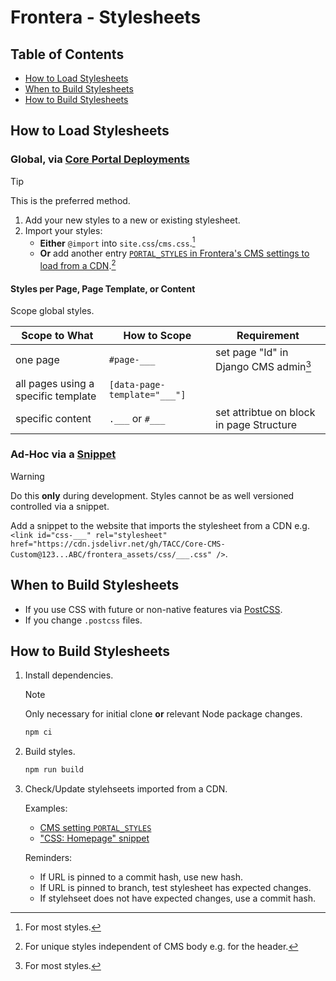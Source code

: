 # Frontera - Stylesheets

## Table of Contents

- [How to Load Stylesheets](#how-to-load-stylesheets)
- [When to Build Stylesheets](#when-to-build-stylesheets)
- [How to Build Stylesheets](#how-to-build-stylesheets)

## How to Load Stylesheets

### Global, via [Core Portal Deployments]

> [!TIP]
> This is the preferred method.

1. Add your new styles to a new or existing stylesheet.
2. Import your styles:
    - **Either** `@import` into `site.css`/`cms.css`.[^1]
    - **Or** add another entry [`PORTAL_STYLES` in Frontera's CMS settings to load from a CDN](https://github.com/TACC/Core-Portal-Deployments/blob/d6af7b2/frontera-portal/camino/cms.settings_custom.py#L51-L54).[^2]

[^1]: For most styles.
[^2]: For unique styles independent of CMS body e.g. for the header.

#### Styles per Page, Page Template, or Content

Scope global styles.

| Scope to What | How to Scope | Requirement |
| - | - | - |
| one page | `#page-___` | set page "Id" in Django CMS admin[^1] |
| all pages using a specific template | `[data-page-template="___"]` |
| specific content | `.___` or `#___` | set attribtue on block in page Structure |

[^1]: [Rendered as `<html>`'s `id` attribute.](https://github.com/TACC/Core-CMS/blob/v4.17.1/taccsite_cms/templates/base.html#L5)

### Ad-Hoc via a [Snippet](https://github.com/django-cms/djangocms-snippet)

> [!WARNING]
> Do this **only** during development. Styles cannot be as well versioned controlled via a snippet.

Add a snippet to the website that imports the stylesheet from a CDN e.g. `<link id="css-___" rel="stylesheet" href="https://cdn.jsdelivr.net/gh/TACC/Core-CMS-Custom@123...ABC/frontera_assets/css/___.css" />`.

## When to Build Stylesheets

- If you use CSS with future or non-native features via [PostCSS].
- If you change `.postcss` files.

## How to Build Stylesheets

1. Install dependencies.

    > [!NOTE]
    > Only necessary for initial clone **or** relevant Node package changes.

    ```sh
    npm ci
    ```

2. Build styles.

    ```sh
    npm run build
    ```

3. Check/Update stylehseets imported from a CDN.

    Examples:
    - [CMS setting `PORTAL_STYLES`](https://github.com/TACC/Core-Portal-Deployments/blob/feat/WP-197-migrate-frontera/frontera-portal/camino/cms.settings_custom.py#L53)
    - ["CSS: Homepage" snippet](https://pprd.frontera-portal.tacc.utexas.edu/admin/djangocms_snippet/snippet/38/change/)

    Reminders:
    - If URL is pinned to a commit hash, use new hash.
    - If URL is pinned to branch, test stylesheet has expected changes.
    - If stylehseet does not have expected changes, use a commit hash.

<!-- Link Aliases -->

[Core CMS]: https://github.com/TACC/Core-CMS
[Core Styles]: https://github.com/TACC/Core-Styles
[Core Portal Deployments]: https://github.com/TACC/Core-Portal-Deployments/blob/main/frontera-portal/camino/cms.settings_custom.py

[PostCSS]: https://postcss.org/
